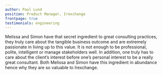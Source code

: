 ```yaml
---
author: Paul Lund
position: Product Manager, Irexchange
frontpage: true
testimonials: engineering
---
```

Melissa and Simon have that secret ingredient to great consulting practices, they truly care about the tangible business outcome and are extremely passionate in living up to this value. It is not enough to be professional, polite, intelligent or manage stakeholders well. In addition, one truly has to care about the client’s interest before one’s personal interest to be a really great consultant.  Both Melissa and Simon have this ingredient in abundance hence why they are so valuable to Irexchange.
